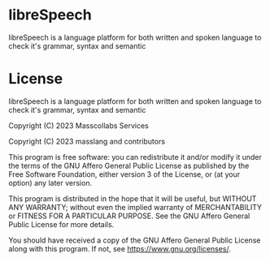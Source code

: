 # libreSpeech 

libreSpeech is a language platform for both written and spoken language to check it's grammar, syntax and semantic

# License

libreSpeech is a language platform for both written and spoken language to check it's grammar, syntax and semantic

Copyright (C) 2023 Masscollabs Services

Copyright (C) 2023 masslang and contributors

This program is free software: you can redistribute it and/or modify
it under the terms of the GNU Affero General Public License as published
by the Free Software Foundation, either version 3 of the License, or
(at your option) any later version.

This program is distributed in the hope that it will be useful,
but WITHOUT ANY WARRANTY; without even the implied warranty of
MERCHANTABILITY or FITNESS FOR A PARTICULAR PURPOSE.  See the
GNU Affero General Public License for more details.

You should have received a copy of the GNU Affero General Public License
along with this program.  If not, see <https://www.gnu.org/licenses/>.
